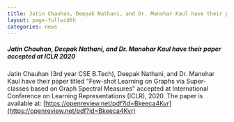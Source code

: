 ```yaml
---
title: Jatin Chauhan, Deepak Nathani, and Dr. Manohar Kaul have their paper accepted at ICLR 2020
layout: page-fullwidth
categories: news
---
```


##### **Jatin Chauhan, Deepak Nathani, and Dr. Manohar Kaul have their paper accepted at ICLR 2020**

Jatin Chauhan (3rd year CSE B.Tech), Deepak Nathani, and Dr. Manohar Kaul have their paper titled "Few-shot Learning on Graphs via Super-classes based on Graph Spectral Measures" accepted at International Conference on Learning Representations (ICLR), 2020. The paper is available at: [https://openreview.net/pdf?id=Bkeeca4Kvr](https://openreview.net/pdf?id=Bkeeca4Kvr)